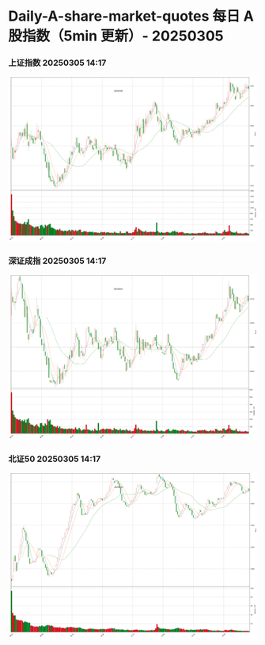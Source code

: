 
# Daily-A-share-market-quotes 每日 A 股指数（5min 更新）- 20250305

### 上证指数 20250305 14:17
![](./fig/2025/3/20250305-sh000001.png)

### 深证成指 20250305 14:17
![](./fig/2025/3/20250305-sz399001.png)

### 北证50 20250305 14:17
![](./fig/2025/3/20250305-bj899050.png)
